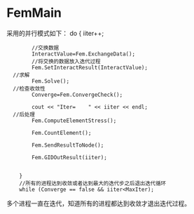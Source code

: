FemMain
=======
采用的并行模式如下：
do 
		{
			iiter++;
			
			//交换数据
			InteractValue=Fem.ExchangeData();
			//将交换的数据放入迭代过程
			Fem.SetInteractResult(InteractValue);
      //求解
			Fem.Solve();
      //检查收敛性
			Converge=Fem.ConvergeCheck();
      
			cout << "Iter=    " << iiter << endl;
      //后处理
			Fem.ComputeElementStress();

			Fem.CountElement();

			Fem.SendResultToNode();

			Fem.GIDOutResult(iiter);


		}
		//所有的进程达到收敛或者达到最大的迭代步之后退出迭代循环
		while (Converge == false && iiter<MaxIter);

多个进程一直在迭代，知道所有的进程都达到收敛才退出迭代过程。
